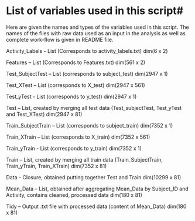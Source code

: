 # List of variables used in this script#

Here are given the names and types of the variables used in this script. The names of the files with raw data used as an input in the analysis as well as complete work-flow is given in README file. 


Activity_Labels  - List (Corresponds to activity_labels.txt) dim(6 x 2)

Features – List (Corresponds to Features.txt) dim(561 x 2)

Test_SubjectTest – List (corresponds to subject_test) dim(2947 x 1)

Test_XTest – List (corresponds to X_test) dim(2947 x 561)

Test_yTest  - List (corresponds to y_test) dim(2947 x 1)

Test – List, created by merging all test data (Test_subjectTest, Test_yTest and  Test_XTest) dim(2947 x 81)

Train_SubjectTrain – List (corresponds to subject_train) dim(7352 x 1)

Train_XTrain  – List (corresponds to X_train) dim(7352 x 561)

Train_yTrain  - List (corresponds to y_train) dim(7352 x 1)

Train – List, created by merging all train data (Train_SubjectTrain, Train_yTrain, Train_XTrain) dim(7352 x 81)

Data  - Closure, obtained putting together Test and Train dim(10299 x 81)

Mean_Data – List, obtained after aggregating Mean_Data by Subject_ID and Activity, contains cleaned, processed data dim(180 x 81)

Tidy – Output .txt file with processed data (content of Mean_Data) dim(180 x 81)







